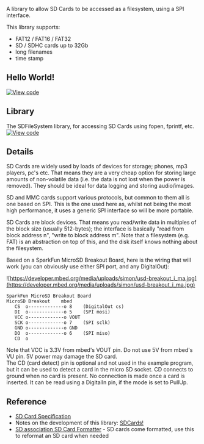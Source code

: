A library to allow SD Cards to be accessed as a filesystem, using a SPI interface.

This library supports:

  * FAT12 / FAT16 / FAT32
  * SD / SDHC cards up to 32Gb
  * long filenames
  * time stamp

## Hello World!

[![View code](https://www.mbed.com/embed/?url=https://developer.mbed.org/users/mbed_official/code/SDFileSystem_HelloWorld/)](https://developer.mbed.org/users/mbed_official/code/SDFileSystem_HelloWorld/file/tip/main.cpp) 

## Library

The SDFileSystem library, for accessing SD Cards using fopen, fprintf, etc. [![View code](https://www.mbed.com/embed/?type=library)](https://developer.mbed.org/users/mbed_official/code/SDFileSystem/latest) 

## Details

SD Cards are widely used by loads of devices for storage; phones, mp3 players, pc's etc. That means they are a very cheap option for storing large amounts of non-volatile data (i.e. the data is not lost when the power is removed). They should be ideal for data logging and storing audio/images.

SD and MMC cards support various protocols, but common to them all is one based on SPI. This is the one used here as, whilst not being the most high performance, it uses a generic SPI interface so will be more portable.

SD Cards are block devices. That means you read/write data in multiples of the block size (usually 512-bytes); the interface is basically "read from block address n", "write to block address m". Note that a filesystem (e.g. FAT) is an abstraction on top of this, and the disk itself knows nothing about the filesystem.

Based on a SparkFun MicroSD Breakout Board, here is the wiring that will work (you can obviously use either SPI port, and any DigitalOut):

![https://developer.mbed.org/media/uploads/simon/usd-breakout_i_ma.jpg](https://developer.mbed.org/media/uploads/simon/usd-breakout_i_ma.jpg)
    
    
    SparkFun MicroSD Breakout Board
    MicroSD Breakout    mbed
       CS  o-------------o 8    (DigitalOut cs)
       DI  o-------------o 5    (SPI mosi)
       VCC o-------------o VOUT
       SCK o-------------o 7    (SPI sclk)
       GND o-------------o GND  
       DO  o-------------o 6    (SPI miso)
       CD  o

<div class="alert-box warning"> Note that VCC is 3.3V from mbed's VOUT pin. Do not use 5V from mbed's VU pin. 5V power may damage the SD card. </div>   
The CD (card detect) pin is optional and not used in the example program, but it can be used to detect a card in the micro SD socket. CD connects to ground when no card is present. No connection is made once a card is inserted. It can be read using a DigitalIn pin, if the mode is set to PullUp.  


## Reference

  * [SD Card Specification](http://www.sdcard.org/developers/tech/sdcard/pls/Simplified_Physical_Layer_Spec.pdf)
  * Notes on the development of this library: [SDCards!](https://developer.mbed.org/users/simon/notebook/sdcards/)
  * [SD association SD Card Formatter](https://www.sdcard.org/downloads/formatter_4/) \- SD cards come formatted, use this to reformat an SD card when needed
